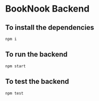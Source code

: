 # BookNook Backend

## To install the dependencies

```shell
npm i
```

## To run the backend

```shell
npm start
```

## To test the backend

```shell
npm test
```
